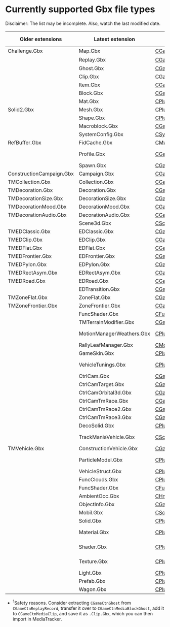 # Currently supported Gbx file types

Disclaimer: The list may be incomplete. Also, watch the last modified date.

Older extensions | Latest extension | Class | Read (whole) | Write | Read (header)
| --- | --- | --- | --- | --- | ---
| Challenge.Gbx | Map.Gbx | [CGameCtnChallenge](Src/GBX.NET/Engines/Game/CGameCtnChallenge.chunkl) | Yes | Yes | Yes
| | Replay.Gbx | [CGameCtnReplayRecord](Src/GBX.NET/Engines/Game/CGameCtnReplayRecord.chunkl) | Yes | No<sup>1</sup> | Yes
| | Ghost.Gbx | [CGameCtnGhost](Src/GBX.NET/Engines/Game/CGameCtnGhost.chunkl) | Yes | Yes
| | Clip.Gbx | [CGameCtnMediaClip](Src/GBX.NET/Engines/Game/CGameCtnMediaClip.chunkl) | Yes | Yes
| | Item.Gbx | [CGameItemModel](Src/GBX.NET/Engines/GameData/CGameItemModel.chunkl) | Yes | Yes | Yes
| | Block.Gbx | [CGameItemModel](Src/GBX.NET/Engines/GameData/CGameItemModel.chunkl) | Yes | Yes | Yes
| | Mat.Gbx | [CPlugMaterialUserInst](Src/GBX.NET/Engines/Plug/CPlugMaterialUserInst.chunkl) | Yes | Yes
| Solid2.Gbx | Mesh.Gbx | [CPlugSolid2Model](Src/GBX.NET/Engines/Plug/CPlugSolid2Model.chunkl) | Yes | Yes
| | Shape.Gbx | [CPlugSurface](Src/GBX.NET/Engines/Plug/CPlugSurface.chunkl) | Yes | Yes
| | Macroblock.Gbx | [CGameCtnMacroBlockInfo](Src/GBX.NET/Engines/Game/CGameCtnMacroBlockInfo.chunkl) | Yes | Yes | Yes
| | SystemConfig.Gbx | [CSystemConfig](Src/GBX.NET/Engines/System/CSystemConfig.chunkl) | Yes | Yes
| RefBuffer.Gbx | FidCache.Gbx | [CMwRefBuffer](Src/GBX.NET/Engines/MwFoundations/CMwRefBuffer.chunkl) | Yes | Yes
| | Profile.Gbx | [CGamePlayerProfile](Src/GBX.NET/Engines/Game/CGamePlayerProfile.chunkl) | Up to TMF | Up to TMF | Yes
| | Spawn.Gbx | [CGameSpawnModel](Src/GBX.NET/Engines/GameData/CGameSpawnModel.chunkl) | Yes | Yes
| ConstructionCampaign.Gbx | Campaign.Gbx | [CGameCtnCampaign](Src/GBX.NET/Engines/Game/CGameCtnCampaign.chunkl) | Yes | Yes
| TMCollection.Gbx | Collection.Gbx | [CGameCtnCollection](Src/GBX.NET/Engines/Game/CGameCtnCollection.chunkl) | Yes | Yes | Yes
| TMDecoration.Gbx | Decoration.Gbx | [CGameCtnDecoration](Src/GBX.NET/Engines/Game/CGameCtnDecoration.chunkl) | Yes | Yes | Yes
| TMDecorationSize.Gbx | DecorationSize.Gbx | [CGameCtnDecorationSize](Src/GBX.NET/Engines/Game/CGameCtnDecorationSize.chunkl) | Yes | Yes | Yes
| TMDecorationMood.Gbx | DecorationMood.Gbx | [CGameCtnDecorationMood](Src/GBX.NET/Engines/Game/CGameCtnDecorationMood.chunkl) | Yes | Yes | Yes
| TMDecorationAudio.Gbx | DecorationAudio.Gbx | [CGameCtnDecorationAudio](Src/GBX.NET/Engines/Game/CGameCtnDecorationAudio.chunkl) | Yes | Yes | Yes
| | Scene3d.Gbx | [CSceneLayout](Src/GBX.NET/Engines/Scene/CSceneLayout.chunkl) | Yes | Yes
| TMEDClassic.Gbx | EDClassic.Gbx | [CGameCtnBlockInfoClassic](Src/GBX.NET/Engines/Game/CGameCtnBlockInfoClassic.chunkl) | Yes | Yes | Yes
| TMEDClip.Gbx | EDClip.Gbx | [CGameCtnBlockInfoClip](Src/GBX.NET/Engines/Game/CGameCtnBlockInfoClip.chunkl) | Yes | Yes | Yes
| TMEDFlat.Gbx | EDFlat.Gbx | [CGameCtnBlockInfoFlat](Src/GBX.NET/Engines/Game/CGameCtnBlockInfoFlat.chunkl) | Yes | Yes | Yes
| TMEDFrontier.Gbx | EDFrontier.Gbx | [CGameCtnBlockInfoFrontier](Src/GBX.NET/Engines/Game/CGameCtnBlockInfoFrontier.chunkl) | Yes | Yes | Yes
| TMEDPylon.Gbx | EDPylon.Gbx | [CGameCtnBlockInfoPylon](Src/GBX.NET/Engines/Game/CGameCtnBlockInfoPylon.chunkl) | Yes | Yes | Yes
| TMEDRectAsym.Gbx | EDRectAsym.Gbx | [CGameCtnBlockInfoRectAsym](Src/GBX.NET/Engines/Game/CGameCtnBlockInfoRectAsym.chunkl) | Yes | Yes | Yes
| TMEDRoad.Gbx | EDRoad.Gbx | [CGameCtnBlockInfoRoad](Src/GBX.NET/Engines/Game/CGameCtnBlockInfoRoad.chunkl) | Yes | Yes | Yes
| | EDTransition.Gbx | [CGameCtnBlockInfoTransition](Src/GBX.NET/Engines/Game/CGameCtnBlockInfoTransition.chunkl) | Yes | Yes | Yes
| TMZoneFlat.Gbx | ZoneFlat.Gbx | [CGameCtnZoneFlat](Src/GBX.NET/Engines/Game/CGameCtnZoneFlat.chunkl) | Yes | Yes
| TMZoneFrontier.Gbx | ZoneFrontier.Gbx | [CGameCtnZoneFrontier](Src/GBX.NET/Engines/Game/CGameCtnZoneFrontier.chunkl) | Yes | Yes
| | FuncShader.Gbx | [CFuncShaderLayerUV](Src/GBX.NET/Engines/Func/CFuncShaderLayerUV.chunkl) | Yes | Yes
| | TMTerrainModifier.Gbx | [CGameCtnDecorationTerrainModifier](Src/GBX.NET/Engines/Game/CGameCtnDecorationTerrainModifier.chunkl) | Yes | Yes
| | MotionManagerWeathers.Gbx | [CPlugWeatherModel](Src/GBX.NET/Engines/Plug/CPlugWeatherModel.chunkl) | Up to TMUF | Yes
| | RallyLeafManager.Gbx | [CMotionManagerLeaves](Src/GBX.NET/Engines/Motion/CMotionManagerLeaves.chunkl) | Yes | Yes
| | GameSkin.Gbx | [CPlugGameSkin](Src/GBX.NET/Engines/Plug/CPlugGameSkin.chunkl) | Yes | Yes
| | VehicleTunings.Gbx | [CPlugVehiclePhyTunings](Src/GBX.NET/Engines/Plug/CPlugVehiclePhyTunings.chunkl) | Up to TM2 | Up to TM2
| | CtrlCam.Gbx | [CGameControlCamera](Src/GBX.NET/Engines/Game/CGameControlCamera.chunkl) | Yes | Yes
| | CtrlCamTarget.Gbx | [CGameControlCameraTarget](Src/GBX.NET/Engines/Game/CGameControlCameraTarget.chunkl) | Yes | Yes
| | CtrlCamOrbital3d.Gbx | [CGameControlCameraOrbital3d](Src/GBX.NET/Engines/Game/CGameControlCameraOrbital3d.chunkl) | Yes | Yes
| | CtrlCamTmRace.Gbx | [CGameControlCameraTrackManiaRace](Src/GBX.NET/Engines/TrackMania/CGameControlCameraTrackManiaRace.chunkl) | Yes | Yes
| | CtrlCamTmRace2.Gbx | [CGameControlCameraTrackManiaRace2](Src/GBX.NET/Engines/TrackMania/CGameControlCameraTrackManiaRace2.chunkl) | Yes | Yes
| | CtrlCamTmRace3.Gbx | [CGameControlCameraTrackManiaRace3](Src/GBX.NET/Engines/TrackMania/CGameControlCameraTrackManiaRace3.chunkl) | Yes | Yes
| | DecoSolid.Gbx | [CPlugDecoratorSolid](Src/GBX.NET/Engines/CPlug/CPlugDecoratorSolid.chunkl) | Yes | Yes
| | TrackManiaVehicle.Gbx | [CSceneVehicleCar](Src/GBX.NET/Engines/Scene/CSceneVehicleCar.chunkl) | Only TMUF | Only TMUF
| TMVehicle.Gbx | ConstructionVehicle.Gbx | [CGameItemModel](Src/GBX.NET/Engines/GameData/CGameItemModel.chunkl) | Yes | Yes | Yes
| | ParticleModel.Gbx | [CPlugParticleEmitterModel](Src/GBX.NET/Engines/CPlug/CPlugParticleEmitterModel.chunkl) | Up to TMUF | Up to TMUF
| | VehicleStruct.Gbx | [CPlugVehicleVisModelShared](Src/GBX.NET/Engines/GameData/CPlugVehicleVisModelShared.chunkl) | Yes | Yes
| | FuncClouds.Gbx | [CPlugClouds](Src/GBX.NET/Engines/Plug/CPlugClouds.chunkl) | Yes | Yes
| | FuncShader.Gbx | [CFuncShaderLayerUV](Src/GBX.NET/Engines/Func/CFuncShaderLayerUV.chunkl) | Yes | Yes
| | AmbientOcc.Gbx | [CHmsAmbientOcc](Src/GBX.NET/Engines/Hms/CHmsAmbientOcc.chunkl) | Yes | Yes
| | ObjectInfo.Gbx | [CGameItemModel](Src/GBX.NET/Engines/GameData/CGameItemModel.chunkl) | Yes | Yes | Yes
| | Mobil.Gbx | [CSceneMobil](Src/GBX.NET/Engines/Scene/CSceneMobil.chunkl) | Yes | Yes
| | Solid.Gbx | [CPlugSolid](Src/GBX.NET/Engines/Plug/CPlugSolid.cs) | Yes | Yes
| | Material.Gbx | [CPlugMaterial](Src/GBX.NET/Engines/Plug/CPlugMaterial.cs) | Up to TM2 | No
| | Shader.Gbx | [CPlugShader](Src/GBX.NET/Engines/Plug/CPlugShader.cs) | Up to TMUF | No
| | Texture.Gbx | [CPlugBitmap](Src/GBX.NET/Engines/Plug/CPlugBitmap.cs) | Up to TMUF | No
| | Light.Gbx | [CPlugLight](Src/GBX.NET/Engines/Plug/CPlugLight.cs) | Yes | Yes
| | Prefab.Gbx | [CPlugPrefab](Src/GBX.NET/Engines/Plug/CPlugPrefab.cs) | Yes | Yes
| | Wagon.Gbx | [CPlugTrainWagonModel](Src/GBX.NET/Engines/Plug/CPlugTrainWagonModel.cs) | Yes | Yes

- <sup>1</sup>Safety reasons. Consider extracting `CGameCtnGhost` from `CGameCtnReplayRecord`, transfer it over to `CGameCtnMediaBlockGhost`, add it to `CGameCtnMediaClip`, and save it as `.Clip.Gbx`, which you can then import in MediaTracker.